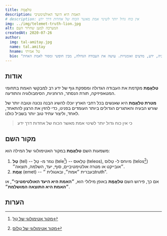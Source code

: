 ```yaml
---
title: טלאֱמֶת
description: האמת היא היעד האולטימטיבי
# description: אין כוח גדול יותר לשינוי אמת מאשר הכוח של אחדות דרך ידע
img: ../img/telemet-truth-lion.jpg
alt: המערכה למען שחרור העם
createdAt: 2020-07-26
author:
  img: tal-amitay.jpg
  name: tal.amitay
  hname: טל אמיתי
  bio: "וולונטריסט ערני, איש טכנולוגיה, ידע, מדעים ואומנויות. עושה את העבודה הגדולה, מבין חופשי ומסור לאמת האחת."
---
```

## אודות

**טלאֱמֶת** מקדמת את העבודה הגדולה ומספקת גוף של ידע רב למבקשי האמת בתחומי המטאפיזיקה, תורת הנסתר, הרוחניות, הסימבולוגיה והתודעה.

**מטרת טלאֱמֶת** היא שאנשים בכל רחבי הארץ יוכלו להשיג הבנה נכונה וטובה יותר של שורש הבעיה והאתגרים הגדולים ביותר העומדים בפנינו, כדי להזין את הרצון להתאחד, לאחד, וליצור עתיד טוב יותר בשביל כולנו.

> כי אין כוח גדול יותר לשינוי אמת מאשר הכוח של אחדות דרך ידע

## מקור השם

משמעות השם **טלאֱמֶת** במקור האטימולוגי של המילה הוא:  

1. **טֵל** (tel) -- נגזר מ- טֵלֵ (tele[^1]) -- טֵלֵאוּס (teleos), מיוחס ל- טֵלוֹס (telos[^2]) ״אובייקט או מטרה אולטימטיביים, סוף, יעד, השלמה, תוצאה״.
2. **אֱמֶת** (emet) -- בעברית ״אמת״, ובאנגלית ״truth".

אם כך, פירוש השם **טלאֱמֶת** באופן מילולי הוא, **״האמת היא היעד האולטימטיבי״**, או **״האמת היא התוצאה המושלמת״**.

## הערות

[^1]: [מקור אטימולוגי של טֵלֵ](https://www.etymonline.com/word/tele-)
[^2]: [מקור אטימולוגי של טֵלוֹס](https://www.etymonline.com/word/telos)
